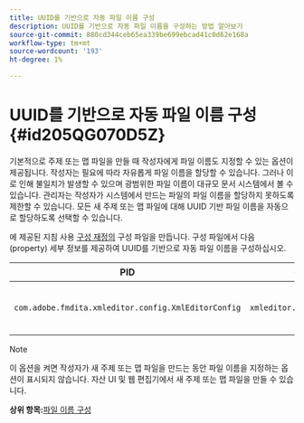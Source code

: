 ```yaml
---
title: UUID를 기반으로 자동 파일 이름 구성
description: UUID를 기반으로 자동 파일 이름을 구성하는 방법 알아보기
source-git-commit: 880cd344ceb65ea339be699ebcad41c0d62e168a
workflow-type: tm+mt
source-wordcount: '193'
ht-degree: 1%

---
```


# UUID를 기반으로 자동 파일 이름 구성 {#id205QG070D5Z}

기본적으로 주제 또는 맵 파일을 만들 때 작성자에게 파일 이름도 지정할 수 있는 옵션이 제공됩니다. 작성자는 필요에 따라 자유롭게 파일 이름을 할당할 수 있습니다. 그러나 이로 인해 불일치가 발생할 수 있으며 광범위한 파일 이름이 대규모 문서 시스템에서 볼 수 있습니다. 관리자는 작성자가 시스템에서 만드는 파일의 파일 이름을 할당하지 못하도록 제한할 수 있습니다. 모든 새 주제 또는 맵 파일에 대해 UUID 기반 파일 이름을 자동으로 할당하도록 선택할 수 있습니다.

에 제공된 지침 사용 [구성 재정의](download-install-additional-config-override.md#) 구성 파일을 만듭니다. 구성 파일에서 다음 \(property\) 세부 정보를 제공하여 UUID를 기반으로 자동 파일 이름을 구성하십시오.

| PID | 속성 키 | 속성 값 |
|---|------------|--------------|
| `com.adobe.fmdita.xmleditor.config.XmlEditorConfig` | `xmleditor.uniquefilenames` | 부울 \(true/false\).<br> **기본값**: false |

>[!NOTE]
>
> 이 옵션을 켜면 작성자가 새 주제 또는 맵 파일을 만드는 동안 파일 이름을 지정하는 옵션이 표시되지 않습니다. 자산 UI 및 웹 편집기에서 새 주제 또는 맵 파일을 만들 수 있습니다.

**상위 항목:**[&#x200B;파일 이름 구성](conf-file-names.md)
